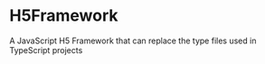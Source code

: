# H5Framework
A JavaScript H5 Framework that can replace the type files used in TypeScript projects

